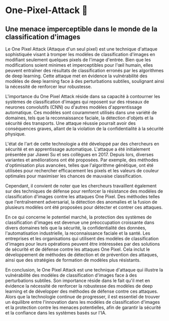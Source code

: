 # One-Pixel-Attack 🎯

## Une menace imperceptible dans le monde de la classification d'images

Le One Pixel Attack (Attaque d'un seul pixel) est une technique d'attaque sophistiquée visant à tromper les modèles de classification d'images en modifiant seulement quelques pixels de l'image d'entrée. Bien que les modifications soient minimes et imperceptibles pour l'œil humain, elles peuvent entraîner des résultats de classification erronés par les algorithmes de deep learning. Cette attaque met en évidence la vulnérabilité des modèles de deep learning face à des perturbations subtiles, soulignant ainsi la nécessité de renforcer leur robustesse.

L'importance du One Pixel Attack réside dans sa capacité à contourner les systèmes de classification d'images qui reposent sur des réseaux de neurones convolutifs (CNN) ou d'autres modèles d'apprentissage automatique. Ces modèles sont couramment utilisés dans une variété de domaines, tels que la reconnaissance faciale, la détection d'objets et la sécurité des transports. Une attaque réussie pourrait avoir des conséquences graves, allant de la violation de la confidentialité à la sécurité physique.

L'état de l'art de cette technologie a été développé par des chercheurs en sécurité et en apprentissage automatique. L'attaque a été initialement présentée par Jiawei Su et ses collègues en 2017. Depuis lors, diverses variantes et améliorations ont été proposées. Par exemple, des méthodes d'optimisation plus avancées, telles que l'algorithme génétique, ont été utilisées pour rechercher efficacement les pixels et les valeurs de couleur optimales pour maximiser les chances de mauvaise classification.

Cependant, il convient de noter que les chercheurs travaillent également sur des techniques de défense pour renforcer la résistance des modèles de classification d'images contre les attaques One Pixel. Des méthodes telles que l'entraînement adversarial, la détection des anomalies et la fusion de plusieurs modèles ont été proposées pour détecter et contrer ces attaques.

En ce qui concerne le potentiel marché, la protection des systèmes de classification d'images est devenue une préoccupation croissante dans divers domaines tels que la sécurité, la confidentialité des données, l'automatisation industrielle, la reconnaissance faciale et la santé. Les entreprises et les organisations qui utilisent des modèles de classification d'images pour leurs opérations peuvent être intéressées par des solutions de sécurité et de défense contre les attaques One Pixel. Cela inclut le développement de méthodes de détection et de prévention des attaques, ainsi que des stratégies de formation de modèles plus résistants.

En conclusion, le One Pixel Attack est une technique d'attaque qui illustre la vulnérabilité des modèles de classification d'images face à des perturbations subtiles. Son importance réside dans le fait qu'il met en évidence la nécessité de renforcer la robustesse des modèles de deep learning et de développer des méthodes de défense contre ces attaques. Alors que la technologie continue de progresser, il est essentiel de trouver un équilibre entre l'innovation dans les modèles de classification d'images et la protection contre les menaces potentielles, afin de garantir la sécurité et la confiance dans les systèmes basés sur l'IA.
